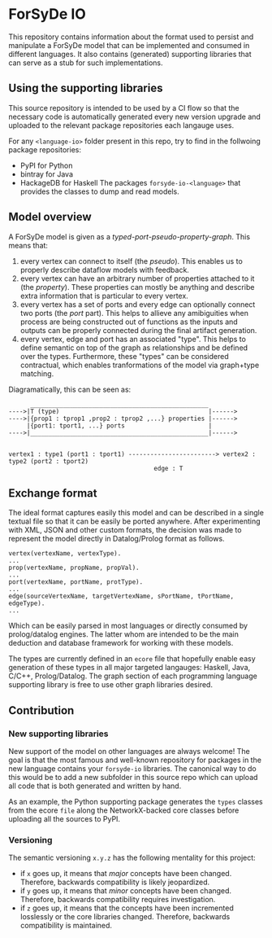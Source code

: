 # ForSyDe IO

This repository contains information about the format used to persist and manipulate
a ForSyDe model that can be implemented and consumed in different languages.
It also contains (generated) supporting libraries that can serve as a stub for such
implementations.

## Using the supporting libraries

This source repository is intended to be used by a CI flow so that the necessary code is automatically generated every
new version upgrade and uploaded to the relevant package repositories each langauge uses.

For any `<language-io>` folder present in this repo, try to find in the follwoing package repositories:
 - PyPI for Python
 - bintray for Java
 - HackageDB for Haskell
The packages `forsyde-io-<language>` that provides the classes to dump and read models.

## Model overview

A ForSyDe model is given as a _typed-port-pseudo-property-graph_. This means that:

  1) every vertex can connect to itself (the _pseudo_). This enables us to properly describe dataflow models with
    feedback.
  2) every vertex can have an arbitrary number of properties attached to it (the _property_). These properties can
    mostly be anything and describe extra information that is particular to every vertex.
  3) every vertex has a set of ports and every edge can optionally connect two ports (the _port_ part). This helps
    to allieve any amibiguities when process are being constructed out of functions as the inputs and outputs can
    be properly connected during the final artifact generation. 
  4) every vertex, edge and port has an associated "type". This helps to define semantic on top of the graph
    as relationships and be defined over the types. Furthermore, these "types" can be considered contractual, which
    enables tranformations of the model via graph+type matching.

Diagramatically, this can be seen as:

          _________________________________________________
    ---->|T (type)                                         |------>
    ---->|{prop1 : tprop1 ,prop2 : tprop2 ,...} properties |------>
         |{port1: tport1, ...} ports                       |
    ---->|_________________________________________________|------>
          

    vertex1 : type1 (port1 : tport1) ------------------------> vertex2 : type2 (port2 : tport2)
                                            edge : T

## Exchange format

The ideal format captures easily this model and can be described in a single textual file so
that it can be easily be ported anywhere. After experimenting with XML, JSON and other custom formats,
the decision was made to represent the model directly in Datalog/Prolog format as follows.

    vertex(vertexName, vertexType).
    ...
    prop(vertexName, propName, propVal).
    ...
    port(vertexName, portName, protType).
    ...
    edge(sourceVertexName, targetVertexName, sPortName, tPortName, edgeType).
    ...

Which can be easily parsed in most languages or directly consumed by prolog/datalog engines. The latter
whom are intended to be the main deduction and database framework for working with these models.

The types are currently defined in an `ecore` file that hopefully enable easy generation of these types
in all major targeted langauges: Haskell, Java, C/C++, Prolog/Datalog.
The graph section of each programming language supporting library is free to use other graph libraries desired.

## Contribution

### New supporting libraries

New support of the model on other languages are always welcome! The goal is that the most famous and well-known repository
for packages in the new language contains your `forsyde-io` libraries. The canonical way to do this would be to add a new subfolder
in this source repo which can upload all code that is both generated and written by hand. 

As an example, the Python supporting package generates the `types` classes from the ecore `file` along the NetworkX-backed core classes before
uploading all the sources to PyPI.

### Versioning

The semantic versioning `x.y.z` has the following mentality for this project:
  - if `x` goes up, it means that _major_ concepts have been changed. Therefore, backwards compatibility is likely jeopardized.
  - if `y` goes up, it means that _minor_ concepts have been changed. Therefore, backwards compatibility requires investigation.
  - if `z` goes up, it means that the concepts have been incremented losslessly or the core libraries changed. Therefore, backwards compatibility is maintained.
